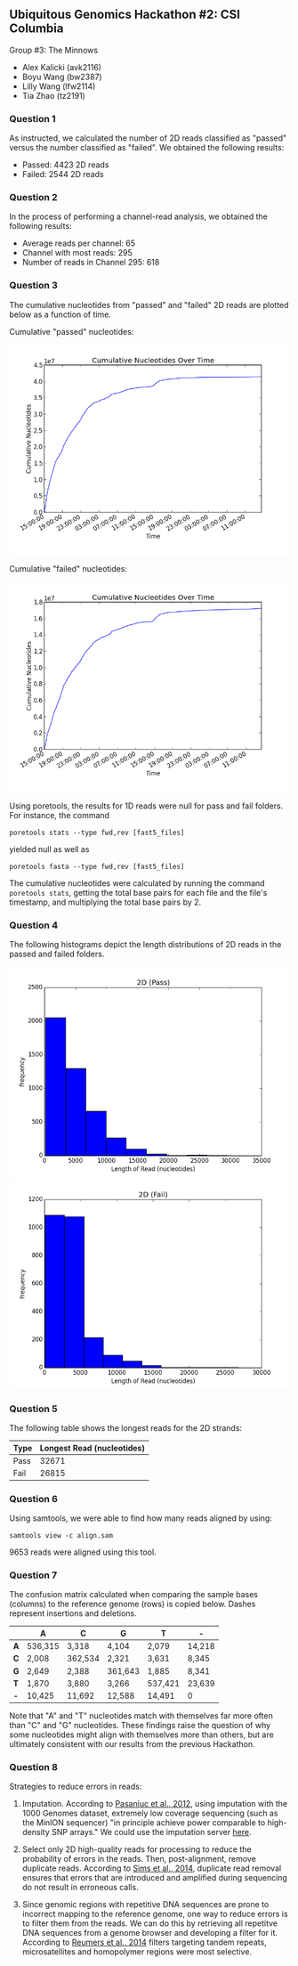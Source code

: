 ## Ubiquitous Genomics Hackathon #2: CSI Columbia

Group #3: The Minnows
 - Alex Kalicki (avk2116)
 - Boyu Wang (bw2387)
 - Lilly Wang (lfw2114)
 - Tia Zhao (tz2191)


### Question 1

As instructed, we calculated the number of 2D reads classified as "passed"
versus the number classified as "failed". We obtained the following results:

 - Passed: 4423 2D reads
 - Failed: 2544 2D reads

### Question 2

In the process of performing a channel-read analysis, we obtained the following
results:

- Average reads per channel: 65
- Channel with most reads: 295
- Number of reads in Channel 295: 618

### Question 3

The cumulative nucleotides from "passed" and "failed" 2D reads are plotted below
as a function of time.

Cumulative "passed" nucleotides:

![cumulative passed nucleotides](images/q3_2D_pass.png)

Cumulative "failed" nucleotides:

![cumulative failed nucleotides](images/q3_2D_fail.png)

Using poretools, the results for 1D reads were null for pass and fail folders.
For instance, the command 
```
poretools stats --type fwd,rev [fast5_files]
```

yielded null as well as
```
poretools fasta --type fwd,rev [fast5_files]
```

The cumulative nucleotides were calculated by running the command
`poretools stats`, getting the total base pairs for each file and the file's
timestamp, and multiplying the total base pairs by 2. 

### Question 4

The following histograms depict the length distributions of 2D reads in
the passed and failed folders.

![cumulative failed nucleotides](images/q4_2D_pass.png)
![cumulative failed nucleotides](images/q4_2D_fail.png)

### Question 5

The following table shows the longest reads for the 2D strands:

| Type       | Longest Read (nucleotides) |
|------------|----------------------------|
| Pass  	 | 32671                      |
| Fail 		 | 26815                      |

### Question 6

Using samtools, we were able to find how many reads aligned by using:
```
samtools view -c align.sam
```

9653 reads were aligned using this tool.

### Question 7

The confusion matrix calculated when comparing the sample bases (columns) to the
reference genome (rows) is copied below. Dashes represent insertions and
deletions.

|          | A       | C       | G       | T       | -       |
|----------|---------|---------|---------|---------|---------|
| **A**    | 536,315 |   3,318 |   4,104 |   2,079 |  14,218 |
| **C**    |   2,008 | 362,534 |   2,321 |   3,631 |   8,345 |
| **G**    |   2,649 |   2,388 | 361,643 |   1,885 |   8,341 |
| **T**    |   1,870 |   3,880 |   3,266 | 537,421 |  23,639 |
| **-**    |  10,425 |  11,692 |  12,588 |  14,491 |       0 |

Note that "A" and "T" nucleotides match with themselves far more often than "C"
and "G" nucleotides. These findings raise the question of why some nucleotides
might align with themselves more than others, but are ultimately consistent with
our results from the previous Hackathon.

### Question 8

Strategies to reduce errors in reads:

1. Imputation. According to 
[Pasaniuc et al., 2012](http://www.ncbi.nlm.nih.gov/pmc/articles/PMC3400344/),
using imputation with the 1000 Genomes dataset, extremely low coverage
sequencing (such as the MinION sequencer) "in principle achieve power comparable
to high-density SNP arrays." We could use the imputation server
[here](https://imputationserver.sph.umich.edu/index.html).

2. Select only 2D high-quality reads for processing to reduce the probability of
errors in the reads. Then, post-alignment, remove duplicate reads. According to
[Sims et al., 2014](https://rtsf.natsci.msu.edu/_rtsf/assets/File/depth%20and%20coverage.pdf),
duplicate read removal ensures that errors that are introduced and amplified
during sequencing do not result in erroneous calls.

3. Since genomic regions with repetitive DNA sequences are prone to incorrect
mapping to the reference genome, one way to reduce errors is to filter them from
the reads. We can do this by retrieving all repetitve DNA sequences from a
genome browser and developing a filter for it. According to
[Reumers et al., 2014](http://www.nature.com/nbt/journal/v30/n1/full/nbt.2053.html)
filters targeting tandem repeats, microsatellites and homopolymer regions were
most selective. 
